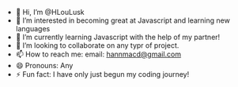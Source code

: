 - 👋 Hi, I’m @HLouLusk
- 👀 I’m interested in becoming great at Javascript and learning new languages
- 🌱 I’m currently learning Javascript with the help of my partner!
- 💞️ I’m looking to collaborate on any typr of project.
- 📫 How to reach me: email: hannmacd@gmail.com
- 😄 Pronouns: Any
- ⚡ Fun fact: I have only just begun my coding journey!

<!---
HLouLusk/HLouLusk is a ✨ special ✨ repository because its `README.md` (this file) appears on your GitHub profile.
You can click the Preview link to take a look at your changes.
--->
